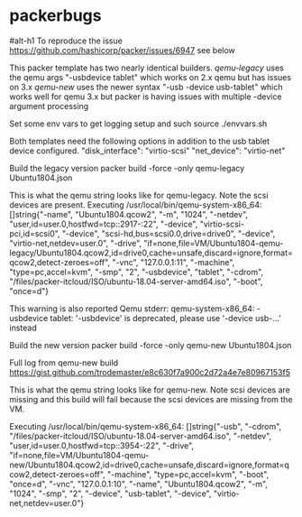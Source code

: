 # packerbugs
#alt-h1 To reproduce the issue https://github.com/hashicorp/packer/issues/6947 see below

This packer template has two nearly identical builders. 
*qemu-legacy* uses the qemu args "-usbdevice tablet" which works on 2.x qemu but has issues on 3.x
*qemu-new* uses the newer syntax "-usb -device usb-tablet" which works well for qemu 3.x but packer is having issues with multiple -device argument processing

Set some env vars to get logging setup and such
source ./envvars.sh

Both templates need the following options in addition to the usb tablet device configured. 
"disk_interface": "virtio-scsi"
"net_device": "virtio-net"

Build the legacy version
packer build -force -only qemu-legacy Ubuntu1804.json

This is what the qemu string looks like for qemu-legacy. Note the scsi devices are present. 
Executing /usr/local/bin/qemu-system-x86_64: []string{"-name", "Ubuntu1804.qcow2", "-m", "1024", "-netdev", "user,id=user.0,hostfwd=tcp::2917-:22", "-device", "virtio-scsi-pci,id=scsi0", "-device", "scsi-hd,bus=scsi0.0,drive=drive0", "-device", "virtio-net,netdev=user.0", "-drive", "if=none,file=VM/Ubuntu1804-qemu-legacy/Ubuntu1804.qcow2,id=drive0,cache=unsafe,discard=ignore,format=qcow2,detect-zeroes=off", "-vnc", "127.0.0.1:11", "-machine", "type=pc,accel=kvm", "-smp", "2", "-usbdevice", "tablet", "-cdrom", "/files/packer-itcloud/ISO/ubuntu-18.04-server-amd64.iso", "-boot", "once=d"}

This warning is also reported
Qemu stderr: qemu-system-x86_64: -usbdevice tablet: '-usbdevice' is deprecated, please use '-device usb-...' instead

Build the new version
packer build -force -only qemu-new Ubuntu1804.json

Full log from qemu-new build https://gist.github.com/trodemaster/e8c630f7a900c2d72a4e7e80967153f5

This is what the qemu string looks like for qemu-new. Note scsi devices are missing and this build will fail because the scsi devices are missing from the VM.

Executing /usr/local/bin/qemu-system-x86_64: []string{"-usb", "-cdrom", "/files/packer-itcloud/ISO/ubuntu-18.04-server-amd64.iso", "-netdev", "user,id=user.0,hostfwd=tcp::3954-:22", "-drive", "if=none,file=VM/Ubuntu1804-qemu-new/Ubuntu1804.qcow2,id=drive0,cache=unsafe,discard=ignore,format=qcow2,detect-zeroes=off", "-machine", "type=pc,accel=kvm", "-boot", "once=d", "-vnc", "127.0.0.1:10", "-name", "Ubuntu1804.qcow2", "-m", "1024", "-smp", "2", "-device", "usb-tablet", "-device", "virtio-net,netdev=user.0"}


